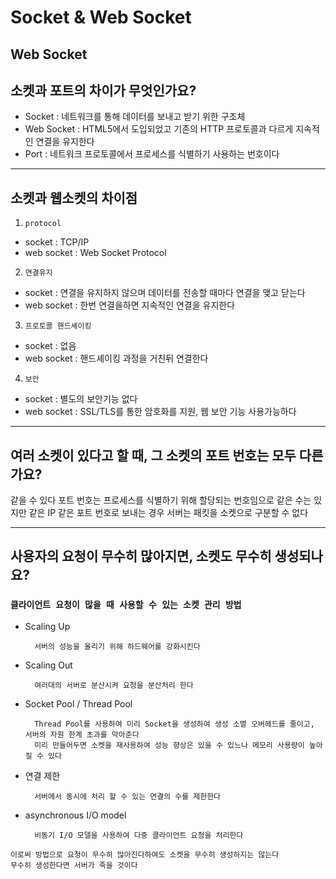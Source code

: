 # Socket & Web Socket

## Web Socket

## 소켓과 포트의 차이가 무엇인가요?

- Socket : 네트워크를 통해 데이터를 보내고 받기 위한 구조체
- Web Socket : HTML5에서 도입되었고 기존의 HTTP 프로토콜과 다르게 지속적인 연결을 유지한다
- Port : 네트워크 프로토콜에서 프로세스를 식별하기 사용하는 번호이다

---

## 소켓과 웹소켓의 차이점

1. `protocol`

- socket : TCP/IP
- web socket : Web Socket Protocol

2. `연결유지`

- socket : 연결을 유지하지 않으며 데이터를 전송할 때마다 연결을 맺고 닫는다
- web socket : 한번 연결을하면 지속적인 연결을 유지한다

3. `프로토콜 핸드셰이킹`

- socket : 없음
- web socket : 핸드셰이킹 과정을 거친뒤 연결한다

4. `보안`

- socket : 별도의 보안기능 없다
- web socket : SSL/TLS를 통한 암호화를 지원, 웹 보안 기능 사용가능하다

---

## 여러 소켓이 있다고 할 때, 그 소켓의 포트 번호는 모두 다른가요?

같을 수 있다 포트 번호는 프로세스를 식별하기 위해 할당되는 번호임으로 같은 수는 있지만 같은 IP 같은 포트 번호로 보내는 경우 서버는 패킷을 소켓으로 구분할 수 없다

---

## 사용자의 요청이 무수히 많아지면, 소켓도 무수히 생성되나요?

### `클라이언트 요청이 많을 때 사용할 수 있는 소켓 관리 방법`

- Scaling Up

        서버의 성능을 올리기 위해 하드웨어를 강화시킨다

- Scaling Out

        여러대의 서버로 분산시켜 요청을 분산처리 한다

- Socket Pool / Thread Pool

        Thread Pool를 사용하여 미리 Socket을 생성하여 생성 소멸 오버헤드를 줄이고, 서버의 자원 한계 초과를 막아준다
        미리 만들어두면 소켓을 재사용하여 성능 향상은 있을 수 있느나 메모리 사용량이 높아질 수 있다

- 연결 제한

        서버에서 동시에 처리 할 수 있는 연결의 수를 제한한다

- asynchronous I/O model

        비동기 I/O 모델을 사용하여 다중 클라이언트 요청을 처리한다

```
이로써 방법으로 요청이 무수히 많아진다하여도 소켓을 무수히 생성하지는 않는다
무수히 생성한다면 서버가 죽을 것이다
```
